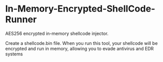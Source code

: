 # In-Memory-Encrypted-ShellCode-Runner
AES256 encrypted in-memory shellcode injector.


Create a shellcode.bin file.
When you run this tool, your shellcode will be encrypted and run in memory, allowing you to evade antivirus and EDR systems
